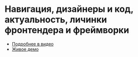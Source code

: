 # Навигация, дизайнеры и код, актуальность, личинки фронтендера и фреймворки

- [Подробнее в видео](https://youtu.be/y52rtbUeCac)
- [Живое демо](https://pepelsbey.github.io/playground/4/)
